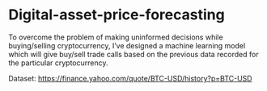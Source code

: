 # Digital-asset-price-forecasting
To overcome the problem of making uninformed decisions while buying/selling cryptocurrency, I’ve designed a machine learning model which will give buy/sell trade calls based on the previous data recorded for the particular cryptocurrency. 

Dataset: https://finance.yahoo.com/quote/BTC-USD/history?p=BTC-USD  
